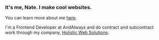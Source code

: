 ### It's me, Nate. I make cool websites.

You can learn more about me [here](https://itsnate.dev).

I'm a Frontend Developer at AndAlways and do contract and subcontract work through my company, [Holistic Web Solutions](https://holisticwebsolutions.com).

<!--
**its-nate/its-nate** is a ✨ _special_ ✨ repository because its `README.md` (this file) appears on your GitHub profile.

Here are some ideas to get you started:

- 🔭 I’m currently working on ...
- 🌱 I’m currently learning ...
- 👯 I’m looking to collaborate on ...
- 🤔 I’m looking for help with ...
- 💬 Ask me about ...
- 📫 How to reach me: ...
- 😄 Pronouns: ...
- ⚡ Fun fact: ...
-->
